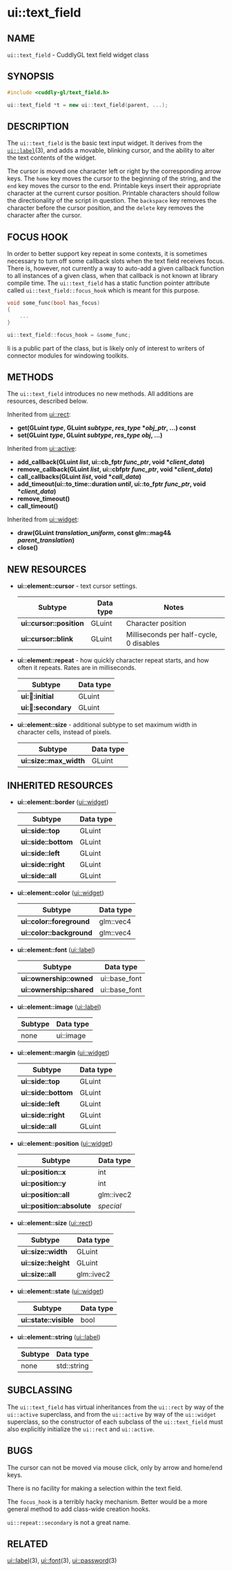 ui::text_field
==============

## NAME ##

`ui::text_field` - CuddlyGL text field widget class

## SYNOPSIS ##

```cpp
#include <cuddly-gl/text_field.h>

ui::text_field *t = new ui::text_field(parent, ...);
```

## DESCRIPTION ##

The `ui::text_field` is the basic text input widget.  It derives from
the [`ui::label`](ui-label.md)(3), and adds a movable, blinking
cursor, and the ability to alter the text contents of the widget.

The cursor is moved one character left or right by the corresponding
arrow keys.  The `home` key moves the cursor to the beginning of the
string, and the `end` key moves the cursor to the end.  Printable keys
insert their appropriate character at the current cursor position.
Printable characters should follow the directionality of the script in
question.  The `backspace` key removes the character before the cursor
position, and the `delete` key removes the character after the cursor.

## FOCUS HOOK ##

In order to better support key repeat in some contexts, it is
sometimes necessary to turn off some callback slots when the text
field receives focus.  There is, however, not currently a way to
auto-add a given callback function to all instances of a given class,
when that callback is not known at library compile time.  The
`ui::text_field` has a static function pointer attribute called
`ui::text_field::focus_hook` which is meant for this purpose.

```cpp
void some_func(bool has_focus)
{
    ...
}

ui::text_field::focus_hook = &some_func;
```

Ii is a public part of the class, but is likely only of interest to
writers of connector modules for windowing toolkits.

## METHODS ##

The `ui::text_field` introduces no new methods.  All additions are
resources, described below.

Inherited from [ui::rect](ui-rect.md):

* **get(GLuint _type_, GLuint _subtype_, _res_type_ \*_obj_ptr_, ...) const**
* **set(GLuint _type_, GLuint _subtype_, _res_type_ _obj_, ...)**

Inherited from [ui::active](ui-active.md):

* **add_callback(GLuint _list_, ui::cb_fptr _func_ptr_, void \*_client_data_)**
* **remove_callback(GLuint _list_, ui::cbfptr _func_ptr_, void \*_client_data_)**
* **call_callbacks(GLuint _list_, void \*_call_data_)**
* **add_timeout(ui::to_time::duration _until_, ui::to_fptr _func_ptr_, void \*_client_data_)**
* **remove_timeout()**
* **call_timeout()**

Inherited from [ui::widget](ui-widget.md):

* **draw(GLuint _translation_uniform_, const glm::mag4& _parent_translation_)**
* **close()**

## NEW RESOURCES ##

* **ui::element::cursor** - text cursor settings.

  | Subtype                  | Data type | Notes                                   |
  | ------------------------ | --------- | --------------------------------------- |
  | **ui::cursor::position** | GLuint    | Character position                      |
  | **ui::cursor::blink**    | GLuint    | Milliseconds per half-cycle, 0 disables |

* **ui::element::repeat** - how quickly character repeat starts, and
  how often it repeats.  Rates are in milliseconds.

  | Subtype                   | Data type |
  | ------------------------- | --------- |
  | **ui::repeat::initial**   | GLuint    |
  | **ui::repeat::secondary** | GLuint    |

* **ui::element::size** - additional subtype to set maximum width in
  character cells, instead of pixels.

  | Subtype                 | Data type |
  | ----------------------- | --------- |
  | **ui::size::max_width** | GLuint    |

## INHERITED RESOURCES ##

* **ui::element::border** ([ui::widget](ui-widget.md))

  | Subtype              | Data type |
  | -------------------- | --------- |
  | **ui::side::top**    | GLuint    |
  | **ui::side::bottom** | GLuint    |
  | **ui::side::left**   | GLuint    |
  | **ui::side::right**  | GLuint    |
  | **ui::side::all**    | GLuint    |

* **ui::element::color** ([ui::widget](ui-widget.md))

  | Subtype                   | Data type |
  | ------------------------- | --------- |
  | **ui::color::foreground** | glm::vec4 |
  | **ui::color::background** | glm::vec4 |

* **ui::element::font** ([ui::label](ui-label.md))

  | Subtype                   | Data type     |
  | ------------------------- | ------------- |
  | **ui::ownership::owned**  | ui::base_font |
  | **ui::ownership::shared** | ui::base_font |

* **ui::element::image** ([ui::label](ui-label.md))

  | Subtype | Data type |
  | ------- | --------- |
  | none    | ui::image |

* **ui::element::margin** ([ui::widget](ui-widget.md))

  | Subtype              | Data type |
  | -------------------- | --------- |
  | **ui::side::top**    | GLuint    |
  | **ui::side::bottom** | GLuint    |
  | **ui::side::left**   | GLuint    |
  | **ui::side::right**  | GLuint    |
  | **ui::side::all**    | GLuint    |

* **ui::element::position** ([ui::widget](ui-widget.md))

  | Subtype                    | Data type  |
  | -------------------------- | ---------- |
  | **ui::position::x**        | int        |
  | **ui::position::y**        | int        |
  | **ui::position::all**      | glm::ivec2 |
  | **ui::position::absolute** | *special*  |

* **ui::element::size** ([ui::rect](ui-rect.md))

  | Subtype              | Data type  |
  | -------------------- | ---------- |
  | **ui::size::width**  | GLuint     |
  | **ui::size::height** | GLuint     |
  | **ui::size::all**    | glm::ivec2 |

* **ui::element::state** ([ui::widget](ui-widget.md))

  | Subtype                | Data type |
  | ---------------------- | --------- |
  | **ui::state::visible** | bool      |

* **ui::element::string** ([ui::label](ui-label.md))

  | Subtype | Data type   |
  | ------- | ----------- |
  | none    | std::string |

## SUBCLASSING ##

The `ui::text_field` has virtual inheritances from the `ui::rect` by
way of the `ui::active` superclass, and from the `ui::active` by way
of the `ui::widget` superclass, so the constructor of each subclass of
the `ui::text_field` must also explicitly initialize the `ui::rect`
and `ui::active`.

## BUGS ##

The cursor can not be moved via mouse click, only by arrow and
home/end keys.

There is no facility for making a selection within the text field.

The `focus_hook` is a terribly hacky mechanism.  Better would be a
more general method to add class-wide creation hooks.

`ui::repeat::secondary` is not a great name.

## RELATED ##

[ui::label](ui-label.md)(3), [ui::font](ui-font.md)(3),
[ui::password](ui-password.md)(3)
